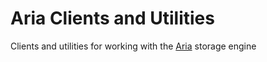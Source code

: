 # Aria Clients and Utilities

Clients and utilities for working with the [Aria](../../server-usage/storage-engines/aria/) storage engine

